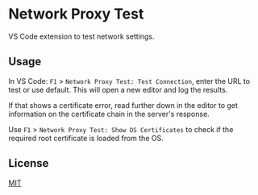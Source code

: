 # Network Proxy Test

VS Code extension to test network settings.

## Usage

In VS Code: `F1` > `Network Proxy Test: Test Connection`, enter the URL to test or use default. This will open a new editor and log the results.

If that shows a certificate error, read further down in the editor to get information on the certificate chain in the server's response.

Use `F1` > `Network Proxy Test: Show OS Certificates` to check if the required root certificate is loaded from the OS.

## License

[MIT](LICENSE)

